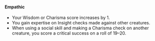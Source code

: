 #### Empathic

- Your Wisdom or Charisma score increases by 1.
- You gain expertise on Insight checks made against other creatures.
- When using a social skill and making a Charisma check on another creature, you score a critical success on a roll of 19–20.
